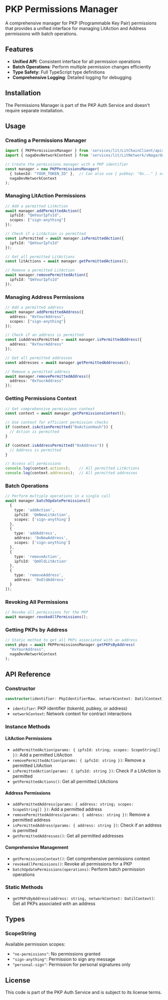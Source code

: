 # PKP Permissions Manager

A comprehensive manager for PKP (Programmable Key Pair) permissions that provides a unified interface for managing LitAction and Address permissions with batch operations.

## Features

- **Unified API**: Consistent interface for all permission operations
- **Batch Operations**: Perform multiple permission changes efficiently
- **Type Safety**: Full TypeScript type definitions
- **Comprehensive Logging**: Detailed logging for debugging

## Installation

The Permissions Manager is part of the PKP Auth Service and doesn't require separate installation.

## Usage

### Creating a Permissions Manager

```typescript
import { PKPPermissionsManager } from 'services/lit/LitChainClient/apis/abstract/PKPPermissionsManager';
import { nagaDevNetworkContext } from 'services/lit/LitNetwork/vNaga/datil-dev/networkContext';

// Create the permissions manager with a PKP identifier
const manager = new PKPPermissionsManager(
  { tokenId: "YOUR_TOKEN_ID" },  // Can also use { pubkey: "0x..." } or { address: "0x..." }
  nagaDevNetworkContext
);
```

### Managing LitAction Permissions

```typescript
// Add a permitted LitAction
await manager.addPermittedAction({
  ipfsId: "QmYourIpfsId", 
  scopes: ["sign-anything"]
});

// Check if a LitAction is permitted
const isPermitted = await manager.isPermittedAction({
  ipfsId: "QmYourIpfsId"
});

// Get all permitted LitActions
const litActions = await manager.getPermittedActions();

// Remove a permitted LitAction
await manager.removePermittedAction({
  ipfsId: "QmYourIpfsId"
});
```

### Managing Address Permissions

```typescript
// Add a permitted address
await manager.addPermittedAddress({
  address: "0xYourAddress", 
  scopes: ["sign-anything"]
});

// Check if an address is permitted
const isAddressPermitted = await manager.isPermittedAddress({
  address: "0xYourAddress"
});

// Get all permitted addresses
const addresses = await manager.getPermittedAddresses();

// Remove a permitted address
await manager.removePermittedAddress({
  address: "0xYourAddress"
});
```

### Getting Permissions Context

```typescript
// Get comprehensive permissions context
const context = await manager.getPermissionsContext();

// Use context for efficient permission checks
if (context.isActionPermitted("0xActionHash")) {
  // Action is permitted
}

if (context.isAddressPermitted("0xAddress")) {
  // Address is permitted
}

// Access all permissions
console.log(context.actions);    // All permitted LitActions
console.log(context.addresses);  // All permitted addresses
```

### Batch Operations

```typescript
// Perform multiple operations in a single call
await manager.batchUpdatePermissions([
  { 
    type: 'addAction', 
    ipfsId: 'QmNewLitAction', 
    scopes: ['sign-anything'] 
  },
  { 
    type: 'addAddress', 
    address: '0xNewAddress', 
    scopes: ['sign-anything'] 
  },
  { 
    type: 'removeAction', 
    ipfsId: 'QmOldLitAction' 
  },
  { 
    type: 'removeAddress', 
    address: '0xOldAddress' 
  }
]);
```

### Revoking All Permissions

```typescript
// Revoke all permissions for the PKP
await manager.revokeAllPermissions();
```

### Getting PKPs by Address

```typescript
// Static method to get all PKPs associated with an address
const pkps = await PKPPermissionsManager.getPKPsByAddress(
  "0xYourAddress",
  nagaDevNetworkContext
);
```

## API Reference

### Constructor

```typescript
constructor(identifier: PkpIdentifierRaw, networkContext: DatilContext)
```

- `identifier`: PKP identifier (tokenId, pubkey, or address)
- `networkContext`: Network context for contract interactions

### Instance Methods

#### LitAction Permissions

- `addPermittedAction(params: { ipfsId: string; scopes: ScopeString[] })`: Add a permitted LitAction
- `removePermittedAction(params: { ipfsId: string })`: Remove a permitted LitAction
- `isPermittedAction(params: { ipfsId: string })`: Check if a LitAction is permitted
- `getPermittedActions()`: Get all permitted LitActions

#### Address Permissions

- `addPermittedAddress(params: { address: string; scopes: ScopeString[] })`: Add a permitted address
- `removePermittedAddress(params: { address: string })`: Remove a permitted address
- `isPermittedAddress(params: { address: string })`: Check if an address is permitted
- `getPermittedAddresses()`: Get all permitted addresses

#### Comprehensive Management

- `getPermissionsContext()`: Get comprehensive permissions context
- `revokeAllPermissions()`: Revoke all permissions for a PKP
- `batchUpdatePermissions(operations)`: Perform batch permission operations

### Static Methods

- `getPKPsByAddress(address: string, networkContext: DatilContext)`: Get all PKPs associated with an address

## Types

### ScopeString

Available permission scopes:
- `"no-permissions"`: No permissions granted
- `"sign-anything"`: Permission to sign any message
- `"personal-sign"`: Permission for personal signatures only

## License

This code is part of the PKP Auth Service and is subject to its license terms. 